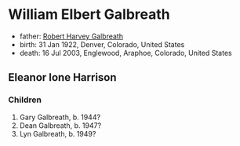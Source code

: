 # William Elbert Galbreath

- father: [Robert Harvey Galbreath](galbreath-robert-harvey-1890.md)
- birth: 31 Jan 1922, Denver, Colorado, United States
- death: 16 Jul 2003, Englewood, Araphoe, Colorado, United States

## Eleanor Ione Harrison

### Children

1. Gary Galbreath, b. 1944?
2. Dean Galbreath, b. 1947?
3. Lyn Galbreath, b. 1949?
